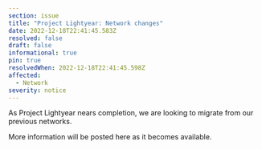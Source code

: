 ```yaml
---
section: issue
title: "Project Lightyear: Network changes"
date: 2022-12-18T22:41:45.583Z
resolved: false
draft: false
informational: true
pin: true
resolvedWhen: 2022-12-18T22:41:45.598Z
affected:
  - Network
severity: notice
---
```

As Project Lightyear nears completion, we are looking to migrate from our previous networks.

M﻿ore information will be posted here as it becomes available.